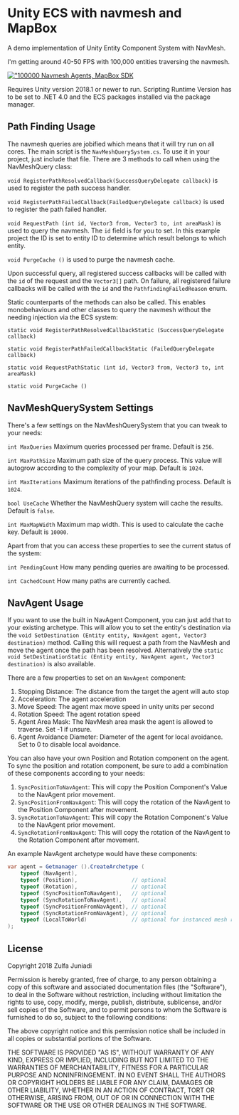 # Unity ECS with navmesh and MapBox

A demo implementation of Unity Entity Component System with NavMesh.

I'm getting around 40-50 FPS with 100,000 entities traversing the navmesh.

[!["100000 Navmesh Agents, MapBox SDK](https://i.vimeocdn.com/video/705015074_300x170.webp)](https://vimeo.com/273263679 "100000 Navmesh Agents, MapBox SDK")

Requires Unity version 2018.1 or newer to run. Scripting Runtime Version has to be set to .NET 4.0 and the ECS packages installed via the package manager.

## Path Finding Usage

The navmesh queries are jobified which means that it will try run on all cores. The main script is the `NavMeshQuerySystem.cs`. To use it in your project, just include that file. There are 3 methods to call when using the NavMeshQuery class:

`void RegisterPathResolvedCallback(SuccessQueryDelegate callback)` is used to register the path success handler.

`void RegisterPathFailedCallback(FailedQueryDelegate callback)` is used to register the path failed handler.

`void RequestPath (int id, Vector3 from, Vector3 to, int areaMask)` is used to query the navmesh. The `id` field is for you to set. In this example project the ID is set to entity ID to determine which result belongs to which entity.

`void PurgeCache ()` is used to purge the navmesh cache.

Upon successful query, all registered success callbacks will be called with the `id` of the request and the `Vector3[]` path. On failure, all registered failure callbacks will be called with the `id` and the `PathfindingFailedReason` enum.

Static counterparts of the methods can also be called. This enables monobehaviours and other classes to query the navmesh without the needing injection via the ECS system:

`static void RegisterPathResolvedCallbackStatic (SuccessQueryDelegate callback)`

`static void RegisterPathFailedCallbackStatic (FailedQueryDelegate callback)`

`static void RequestPathStatic (int id, Vector3 from, Vector3 to, int areaMask)`

`static void PurgeCache ()`

## NavMeshQuerySystem Settings

There's a few settings on the NavMeshQuerySystem that you can tweak to your needs:

`int MaxQueries` Maximum queries processed per frame. Default is `256`.

`int MaxPathSize` Maximum path size of the query process. This value will autogrow according to the complexity of your map. Default is `1024`.

`int MaxIterations` Maximum iterations of the pathfinding process. Default is `1024`.

`bool UseCache` Whether the NavMeshQuery system will cache the results. Default is `false`.

`int MaxMapWidth` Maximum map width. This is used to calculate the cache key. Default is `10000`.

Apart from that you can access these properties to see the current status of the system:

`int PendingCount` How many pending queries are awaiting to be processed.

`int CachedCount` How many paths are currently cached.

## NavAgent Usage

If you want to use the built in NavAgent Component, you can just add that to your existing archetype. This will allow you to set the entity's destination via the `void SetDestination (Entity entity, NavAgent agent, Vector3 destination)` method. Calling this will request a path from the NavMesh and move the agent once the path has been resolved. Alternatively the `static void SetDestinationStatic (Entity entity, NavAgent agent, Vector3 destination)` is also available.

There are a few properties to set on an `NavAgent` component:

1. Stopping Distance: The distance from the target the agent will auto stop
2. Acceleration: The agent acceleration
3. Move Speed: The agent max move speed in unity units per second
4. Rotation Speed: The agent rotation speed
5. Agent Area Mask: The NavMesh area mask the agent is allowed to traverse. Set -1 if unsure.
6. Agent Avoidance Diameter: Diameter of the agent for local avoidance. Set to 0 to disable local avoidance.

You can also have your own Position and Rotation component on the agent. To sync the position and rotation component, be sure to add a combination of these components according to your needs:

1. `SyncPositionToNavAgent`: This will copy the Position Component's Value to the NavAgent prior movement.
2. `SyncPositionFromNavAgent`: This will copy the rotation of the NavAgent to the Position Component after movement.
3. `SyncRotationToNavAgent`: This will copy the Rotation Component's Value to the NavAgent prior movement.
4. `SyncRotationFromNavAgent`: This will copy the rotation of the NavAgent to the Rotation Component after movement.

An example NavAgent archetype would have these components:

```cs
var agent = Getmanager ().CreateArchetype (
    typeof (NavAgent),
    typeof (Position),                 // optional
    typeof (Rotation),                 // optional
    typeof (SyncPositionToNavAgent),   // optional
    typeof (SyncRotationToNavAgent),   // optional
    typeof (SyncPositionFromNavAgent), // optional
    typeof (SyncRotationFromNavAgent), // optional
    typeof (LocalToWorld)              // optional for instanced mesh rendering
);
```

## License

Copyright 2018 Zulfa Juniadi

Permission is hereby granted, free of charge, to any person obtaining a copy of this software and associated documentation files (the "Software"), to deal in the Software without restriction, including without limitation the rights to use, copy, modify, merge, publish, distribute, sublicense, and/or sell copies of the Software, and to permit persons to whom the Software is furnished to do so, subject to the following conditions:

The above copyright notice and this permission notice shall be included in all copies or substantial portions of the Software.

THE SOFTWARE IS PROVIDED "AS IS", WITHOUT WARRANTY OF ANY KIND, EXPRESS OR IMPLIED, INCLUDING BUT NOT LIMITED TO THE WARRANTIES OF MERCHANTABILITY, FITNESS FOR A PARTICULAR PURPOSE AND NONINFRINGEMENT. IN NO EVENT SHALL THE AUTHORS OR COPYRIGHT HOLDERS BE LIABLE FOR ANY CLAIM, DAMAGES OR OTHER LIABILITY, WHETHER IN AN ACTION OF CONTRACT, TORT OR OTHERWISE, ARISING FROM, OUT OF OR IN CONNECTION WITH THE SOFTWARE OR THE USE OR OTHER DEALINGS IN THE SOFTWARE.
